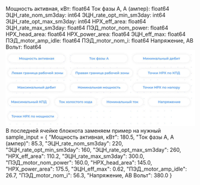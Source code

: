 Мощность активная, кВт: float64
Ток фазы А, A (ампер): float64
ЭЦН_rate_nom_sm3day: int64
ЭЦН_rate_opt_min_sm3day: int64
ЭЦН_rate_opt_max_sm3day: int64
НРХ_eff_area: float64
ЭЦН_rate_max_sm3day: float64
ПЭД_motor_nom_power: float64
НРХ_head_area: float64
НРХ_power_area: float64
ЭЦН_eff_max: float64
ПЭД_motor_amp_idle: float64
ПЭД_motor_nom_i: float64
Напряжение, АВ Вольт: float64
![Пример входных данных](image.png)
В последней ячейке блокнота заменяем пример на нужный
sample_input = {
    "Мощность активная, кВт": 180.5,
    "Ток фазы А, A (ампер)": 85.3,
    "ЭЦН_rate_nom_sm3day": 220,
    "ЭЦН_rate_opt_min_sm3day": 160,
    "ЭЦН_rate_opt_max_sm3day": 260,
    "НРХ_eff_area": 110.2,
    "ЭЦН_rate_max_sm3day": 300.0,
    "ПЭД_motor_nom_power": 160.0,
    "НРХ_head_area": 145.0,
    "НРХ_power_area": 175.5,
    "ЭЦН_eff_max": 0.62,
    "ПЭД_motor_amp_idle": 26.7,
    "ПЭД_motor_nom_i": 56.3,
    "Напряжение, АВ Вольт": 380.0
}